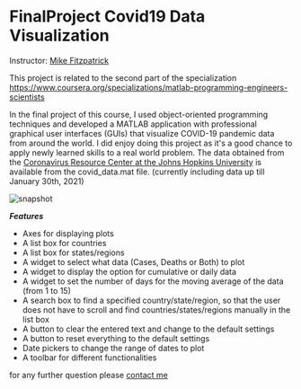 # FinalProject Covid19 Data Visualization

Instructor: [Mike Fitzpatrick](https://www.coursera.org/instructor/mikefitzpatrick)

This project is related to the second part of the specialization https://www.coursera.org/specializations/matlab-programming-engineers-scientists

In the final project of this course, I used object-oriented programming techniques and developed a MATLAB application with professional graphical user interfaces (GUIs) that visualize COVID-19 pandemic data from around the world. I did enjoy doing this project as it's a good chance to apply newly learned skills to a real world problem.  The data obtained from the [Coronavirus Resource Center at the Johns Hopkins University](https://coronavirus.jhu.edu/map.html) is available from the covid_data.mat file. (currently including data up till January 30th, 2021)




![snapshot](https://user-images.githubusercontent.com/96732467/173214671-efe215a5-a362-4a02-9f78-1c7d8e2fb987.JPG)






***Features***
- Axes for displaying plots
- A list box for countries
- A list box for states/regions
- A widget to select what data (Cases, Deaths or Both) to plot
- A widget to display the option for cumulative or daily data
- A widget to set the number of days for the moving average of the data (from 1 to 15)
- A search box to find a specified country/state/region, so that the user does not have to scroll and find countries/states/regions manually in the list box
- A button to clear the entered text and change to the default settings
- A button to reset everything to the default settings
- Date pickers to change the range of dates to plot
- A toolbar for different functionalities


for any further question please [contact me](farhaad.abedinzade@gmail.com_)







